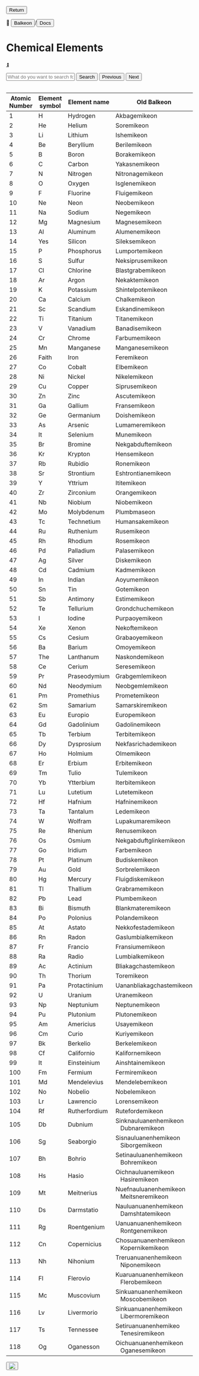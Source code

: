 <button class="button-82-pushable" role="button" onclick="history.back()">
 <span class="button-82-shadow"></span>
 <span class="button-82-edge"></span>
 <span class="button-82-front text">
 Return
 </span> </button>

📂 <button class="button-16" role="button" onclick="location.href='../../index'">Balkeon</button>/<button class="button-16" role= "button" onclick="location.href='../index'">Docs</button>

# Chemical Elements

<a name="top"></a>
<a class="top-link hide" href="#top">⏫️</a>
<table id="content-table" style="width:100%">

<input type="text" id="search-input" placeholder="What do you want to search for?"> <button id="search-button" onclick="searchAndHighlightTable()">Search</button> <button id= "next-button" onclick="previousMatch()">Previous</button> <button id="previous-button" onclick="nextMatch()">Next</button>

<div class="table-wrapper" markdown="block">
<table id="content-table" style="width:100%"><thead>
 <tr>
 <th>Atomic Number</th>
 <th>Element symbol</th>
 <th>Element name</th>
 <th>Old Balkeon</th>
 <th>Modern Balkeon</th>
 </tr></thead>
<tbody>
 <tr>
 <td>1</td>
 <td>H</td>
 <td>Hydrogen</td>
 <td>Akbagemikeon</td>
 <td>Hydrogenemikeon</td>
 </tr>
 <tr>
 <td>2</td>
 <td>He</td>
 <td>Helium</td>
 <td>Soremikeon</td>
 <td>Heliremikeon</td>
 </tr>
 <tr>
 <td>3</td>
 <td>Li</td>
 <td>Lithium</td>
 <td>Ishemikeon</td>
 <td>Litiremikeon</td>
 </tr>
 <tr>
 <td>4</td>
 <td>Be</td>
 <td>Beryllium</td>
 <td>Berilemikeon</td>
 <td>Berilemikeon</td>
 </tr>
 <tr>
 <td>5</td>
 <td>B</td>
 <td>Boron</td>
 <td>Borakemikeon</td>
 <td>Boremikeon</td>
 </tr>
 <tr>
 <td>6</td>
 <td>C</td>
 <td>Carbon</td>
 <td>Yakasnemikeon</td>
 <td>Karbonemikeon</td>
 </tr>
 <tr>
 <td>7</td>
 <td>N</td>
 <td>Nitrogen</td>
 <td>Nitronagemikeon</td>
 <td>Nitrogenemikeon</td>
 </tr>
 <tr>
 <td>8</td>
 <td>O</td>
 <td>Oxygen</td>
 <td>Isglenemikeon</td>
 <td>Oksigenemikeon</td>
 </tr>
 <tr>
 <td>9</td>
 <td>F</td>
 <td>Fluorine</td>
 <td>Fluigemikeon</td>
 <td>Fluoremikeon</td>
 </tr>
 <tr>
 <td>10</td>
 <td>Ne</td>
 <td>Neon</td>
 <td>Neobemikeon</td>
 <td>Neonemikeon</td>
 </tr>
 <tr>
 <td>11</td>
 <td>Na</td>
 <td>Sodium</td>
 <td>Negemikeon</td>
 <td>Natriumemikeon</td>
 </tr>
 <tr>
 <td>12</td>
 <td>Mg</td>
 <td>Magnesium</td>
 <td>Magnesemikeon</td>
 <td>Magnesemikeon</td>
 </tr>
 <tr>
 <td>13</td>
 <td>Al</td>
 <td>Aluminum</td>
 <td>Alumenemikeon</td>
 <td>Aluminemikeon</td>
 </tr>
 <tr>
 <td>14</td>
 <td>Yes</td>
 <td>Silicon</td>
 <td>Sileksemikeon</td>
 <td>Sileksemikeon</td>
 </tr>
 <tr>
 <td>15</td>
 <td>P</td>
 <td>Phosphorus</td>
 <td>Lumportemikeon</td>
 <td>Phosforemikeon</td>
 </tr>
 <tr>
 <td>16</td>
 <td>S</td>
 <td>Sulfur</td>
 <td>Neksiprusemikeon</td>
 <td>Sulfuremikeon</td>
 </tr>
 <tr>
 <td>17</td>
 <td>Cl</td>
 <td>Chlorine</td>
 <td>Blastgrabemikeon</td>
 <td>Kloremikeon</td>
 </tr>
 <tr>
 <td>18</td>
 <td>Ar</td>
 <td>Argon</td>
 <td>Nekaktemikeon</td>
 <td>Argonemikeon</td>
 </tr>
 <tr>
 <td>19</td>
 <td>K</td>
 <td>Potassium</td>
 <td>Shintelpotemikeon</td>
 <td>Kaliremikeon</td>
 </tr>
 <tr>
 <td>20</td>
 <td>Ca</td>
 <td>Calcium</td>
 <td>Chalkemikeon</td>
 <td>Kalsemikeon</td>
 </tr>
 <tr>
 <td>21</td>
 <td>Sc</td>
 <td>Scandium</td>
 <td>Eskandinemikeon</td>
 <td>Eskandemikeon</td>
 </tr>
 <tr>
 <td>22</td>
 <td>Ti</td>
 <td>Titanium</td>
 <td>Titanemikeon</td>
 <td>Titanemikeon</td>
 </tr>
 <tr>
 <td>23</td>
 <td>V</td>
 <td>Vanadium</td>
 <td>Banadisemikeon</td>
 <td>Banademikeon</td>
 </tr>
 <tr>
 <td>24</td>
 <td>Cr</td>
 <td>Chrome</td>
 <td>Farbumemikeon</td>
 <td>Kromemikeon</td>
 </tr>
 <tr>
 <td>25</td>
 <td>Mn</td>
 <td>Manganese</td>
 <td>Manganesemikeon</td>
 <td>Manganesemikeon</td>
 </tr>
 <tr>
 <td>26</td>
 <td>Faith</td>
 <td>Iron</td>
 <td>Feremikeon</td>
 <td>Feremikeon</td>
 </tr>
 <tr>
 <td>27</td>
 <td>Co</td>
 <td>Cobalt</td>
 <td>Elbemikeon</td>
 <td>Kobaltemikeon</td>
 </tr>
 <tr>
 <td>28</td>
 <td>Ni</td>
 <td>Nickel</td>
 <td>Nikelemikeon</td>
 <td>Nikelemikeon</td>
 </tr>
 <tr>
 <td>29</td>
 <td>Cu</td>
 <td>Copper</td>
 <td>Siprusemikeon</td>
 <td>Kuperemikeon</td>
 </tr>
 <tr>
 <td>30</td>
 <td>Zn</td>
 <td>Zinc</td>
 <td>Ascutemikeon</td>
 <td>Sinkemikeon</td>
 </tr>
 <tr>
 <td>31</td>
 <td>Ga</td>
 <td>Gallium</td>
 <td>Fransemikeon</td>
 <td>Galiremikeon</td>
 </tr>
 <tr>
 <td>32</td>
 <td>Ge</td>
 <td>Germanium</td>
 <td>Doishemikeon</td>
 <td>Germanemikeon</td>
 </tr>
 <tr>
 <td>33</td>
 <td>As</td>
 <td>Arsenic</td>
 <td>Lumameremikeon</td>
 <td>Arsenikemikeon</td>
 </tr>
 <tr>
 <td>34</td>
 <td>It</td>
 <td>Selenium</td>
 <td>Munemikeon</td>
 <td>Selenemikeon</td>
 </tr>
 <tr>
 <td>35</td>
 <td>Br</td>
 <td>Bromine</td>
 <td>Nekgabduftemikeon</td>
 <td>Bromosemikeon</td>
 </tr>
 <tr>
 <td>36</td>
 <td>Kr</td>
 <td>Krypton</td>
 <td>Hensemikeon</td>
 <td>Kryptonemikeon</td>
 </tr>
 <tr>
 <td>37</td>
 <td>Rb</td>
 <td>Rubidio</td>
 <td>Ronemikeon</td>
 <td>Rubidemikeon</td>
 </tr>
 <tr>
 <td>38</td>
 <td>Sr</td>
 <td>Strontium</td>
 <td>Eshtrontianemikeon</td>
 <td>Estrontianemikeon</td>
 </tr>
 <tr>
 <td>39</td>
 <td>Y</td>
 <td>Yttrium</td>
 <td>Ititemikeon</td>
 <td>Ititemikeon</td>
 </tr>
 <tr>
 <td>40</td>
 <td>Zr</td>
 <td>Zirconium</td>
 <td>Orangemikeon</td>
 <td>Sirkonemikeon</td>
 </tr>
 <tr>
 <td>41</td>
 <td>Nb</td>
 <td>Niobium</td>
 <td>Niobemikeon</td>
 <td>Niobemikeon</td>
 </tr>
 <tr>
 <td>42</td>
 <td>Mo</td>
 <td>Molybdenum</td>
 <td>Plumbmaseon</td>
 <td>Molidenemikeon</td>
 </tr>
 <tr>
 <td>43</td>
 <td>Tc</td>
 <td>Technetium</td>
 <td>Humansakemikeon</td>
 <td>Teknetosemikeon</td>
 </tr>
 <tr>
 <td>44</td>
 <td>Ru</td>
 <td>Ruthenium</td>
 <td>Rusemikeon</td>
 <td>Rutenemikeon</td>
 </tr>
 <tr>
 <td>45</td>
 <td>Rh</td>
 <td>Rhodium</td>
 <td>Rosemikeon</td>
 <td>Rodonemikeon</td>
 </tr>
 <tr>
 <td>46</td>
 <td>Pd</td>
 <td>Palladium</td>
 <td>Palasemikeon</td>
 <td>Palasemikeon</td>
 </tr>
 <tr>
 <td>47</td>
 <td>Ag</td>
 <td>Silver</td>
 <td>Diskemikeon</td>
 <td>Argusemikeon</td>
 </tr>
 <tr>
 <td>48</td>
 <td>Cd</td>
 <td>Cadmium</td>
 <td>Kadmemikeon</td>
 <td>Kadmemikeon</td>
 </tr>
 <tr>
 <td>49</td>
 <td>In</td>
 <td>Indian</td>
 <td>Aoyumemikeon</td>
 <td>Indiremikeon</td>
 </tr>
 <tr>
 <td>50</td>
 <td>Sn</td>
 <td>Tin</td>
 <td>Gotemikeon</td>
 <td>Estagnemikeon</td>
 </tr>
 <tr>
 <td>51</td>
 <td>Sb</td>
 <td>Antimony</td>
 <td>Estimemikeon</td>
 <td>Estimemikeon</td>
 </tr>
 <tr>
 <td>52</td>
 <td>Te</td>
 <td>Tellurium</td>
 <td>Grondchuchemikeon</td>
 <td>Teluremikeon</td>
 </tr>
 <tr>
 <td>53</td>
 <td>I</td>
 <td>Iodine</td>
 <td>Purpaoyemikeon</td>
 <td>Iodesemikeon</td>
 </tr>
 <tr>
 <td>54</td>
 <td>Xe</td>
 <td>Xenon</td>
 <td>Nekoftemikeon</td>
 <td>Senosemikeon</td>
 </tr>
 <tr>
 <td>55</td>
 <td>Cs</td>
 <td>Cesium</td>
 <td>Grabaoyemikeon</td>
 <td>Kesimemikeon</td>
 </tr>
 <tr>
 <td>56</td>
 <td>Ba</td>
 <td>Barium</td>
 <td>Omoyemikeon</td>
 <td>Barisemikeon</td>
 </tr>
 <tr>
 <td>57</td>
 <td>The</td>
 <td>Lanthanum</td>
 <td>Naskondemikeon</td>
 <td>Lantanemikeon</td>
 </tr>
 <tr>
 <td>58</td>
 <td>Ce</td>
 <td>Cerium</td>
 <td>Seresemikeon</td>
 <td>Seresemikeon</td>
 </tr>
 <tr>
 <td>59</td>
 <td>Pr</td>
 <td>Praseodymium</td>
 <td>Grabgemlemikeon</td>
 <td>Prasiodemikeon</td>
 </tr>
 <tr>
 <td>60</td>
 <td>Nd</td>
 <td>Neodymium</td>
 <td>Neobgemlemikeon</td>
 <td>Neodemikeon</td>
 </tr>
 <tr>
 <td>61</td>
 <td>Pm</td>
 <td>Promethius</td>
 <td>Prometemikeon</td>
 <td>Prometemikeon</td>
 </tr>
 <tr>
 <td>62</td>
 <td>Sm</td>
 <td>Samarium</td>
 <td>Samarskiremikeon</td>
 <td>Samaremikeon</td>
 </tr>
 <tr>
 <td>63</td>
 <td>Eu</td>
 <td>Europio</td>
 <td>Europemikeon</td>
 <td>Europemikeon</td>
 </tr>
 <tr>
 <td>64</td>
 <td>Gd</td>
 <td>Gadolinium</td>
 <td>Gadolinemikeon</td>
 <td>Gadolinemikeon</td>
 </tr>
 <tr>
 <td>65</td>
 <td>Tb</td>
 <td>Terbium</td>
 <td>Terbitemikeon</td>
 <td>Terbitemikeon</td>
 </tr>
 <tr>
 <td>66</td>
 <td>Dy</td>
 <td>Dysprosium</td>
 <td>Nekfasrichademikeon</td>
 <td>Disprosemikeon</td>
 </tr>
 <tr>
 <td>67</td>
 <td>Ho</td>
 <td>Holmium</td>
 <td>Olmemikeon</td>
 <td>Olmemikeon</td>
 </tr>
 <tr>
 <td>68</td>
 <td>Er</td>
 <td>Erbium</td>
 <td>Erbitemikeon</td>
 <td>Erbitemikeon</td>
 </tr>
 <tr>
 <td>69</td>
 <td>Tm</td>
 <td>Tulio</td>
 <td>Tulemikeon</td>
 <td>Tulemikeon</td>
 </tr>
 <tr>
 <td>70</td>
 <td>Yb</td>
 <td>Ytterbium</td>
 <td>Iterbitemikeon</td>
 <td>Iterbitemikeon</td>
 </tr>
 <tr>
 <td>71</td>
 <td>Lu</td>
 <td>Lutetium</td>
 <td>Lutetemikeon</td>
 <td>Lutetemikeon</td>
 </tr>
 <tr>
 <td>72</td>
 <td>Hf</td>
 <td>Hafnium</td>
 <td>Hafninemikeon</td>
 <td>Hafninemikeon</td>
 </tr>
 <tr>
 <td>73</td>
 <td>Ta</td>
 <td>Tantalum</td>
 <td>Ledemikeon</td>
 <td>Tantalemikeon</td>
 </tr>
 <tr>
 <td>74</td>
 <td>W</td>
 <td>Wolfram</td>
 <td>Lupakumaremikeon</td>
  <td>Bolframemikeon</td>
 </tr>
 <tr>
 <td>75</td>
 <td>Re</td>
 <td>Rhenium</td>
 <td>Renusemikeon</td>
 <td>Renusemikeon</td>
 </tr>
 <tr>
 <td>76</td>
 <td>Os</td>
 <td>Osmium</td>
 <td>Nekgabduftglinkemikeon</td>
 <td>Osmeremikeon</td>
 </tr>
 <tr>
 <td>77</td>
 <td>Go</td>
 <td>Iridium</td>
 <td>Farbemikeon</td>
 <td>Iridemikeon</td>
 </tr>
 <tr>
 <td>78</td>
 <td>Pt</td>
 <td>Platinum</td>
 <td>Budiskemikeon</td>
 <td>Platinemikeon</td>
 </tr>
 <tr>
 <td>79</td>
 <td>Au</td>
 <td>Gold</td>
 <td>Sorbrelemikeon</td>
 <td>Auremikeon</td>
 </tr>
 <tr>
 <td>80</td>
 <td>Hg</td>
 <td>Mercury</td>
 <td>Fluigdiskemikeon</td>
 <td>Merksemikeon</td>
 </tr>
 <tr>
 <td>81</td>
 <td>Tl</td>
 <td>Thallium</td>
 <td>Grabramemikeon</td>
 <td>Talimemikeon</td>
 </tr>
 <tr>
 <td>82</td>
 <td>Pb</td>
 <td>Lead</td>
 <td>Plumbemikeon</td>
 <td>Plumbemikeon</td>
 </tr>
 <tr>
 <td>83</td>
 <td>Bi</td>
 <td>Bismuth</td>
 <td>Blankmateremikeon</td>
 <td>Bismutemikeon</td>
 </tr>
 <tr>
 <td>84</td>
 <td>Po</td>
 <td>Polonius</td>
 <td>Polandemikeon</td>
 <td>Polandemikeon</td>
 </tr>
 <tr>
 <td>85</td>
 <td>At</td>
 <td>Astato</td>
 <td>Nekkofestademikeon</td>
 <td>Astatemikeon</td>
 </tr>
 <tr>
 <td>86</td>
 <td>Rn</td>
 <td>Radon</td>
 <td>Gaslumbialkemikeon </td>
 <td>Radonemikeon</td>
 </tr>
 <tr>
 <td>87</td>
 <td>Fr</td>
 <td>Francio</td>
 <td>Fransiumemikeon</td>
 <td>Fransemikeon</td>
 </tr>
 <tr>
 <td>88</td>
 <td>Ra</td>
 <td>Radio</td>
 <td>Lumbialkemikeon </td>
 <td>Rayemikeon</td>
 </tr>
 <tr>
 <td>89</td>
 <td>Ac</td>
 <td>Actinium</td>
 <td>Bliakagchastemikeon</td>
 <td>Aktinemikeon</td>
 </tr>
 <tr>
 <td>90</td>
 <td>Th</td>
 <td>Thorium</td>
 <td>Toremikeon</td>
 <td>Toremikeon</td>
 </tr>
 <tr>
 <td>91</td>
 <td>Pa</td>
 <td>Protactinium</td>
 <td>Uananbliakagchastemikeon</td>
 <td>Protaktinemikeon</td>
 </tr>
 <tr>
 <td>92</td>
 <td>U</td>
 <td>Uranium</td>
 <td>Uranemikeon</td>
 <td>Uranemikeon</td>
 </tr>
 <tr>
 <td>93</td>
 <td>Np</td>
 <td>Neptunium</td>
 <td>Neptunemikeon</td>
 <td>Neptunemikeon</td>
 </tr>
 <tr>
 <td>94</td>
 <td>Pu</td>
 <td>Plutonium</td>
 <td>Plutonemikeon</td>
 <td>Plutonemikeon</td>
 </tr>
 <tr>
 <td>95</td>
 <td>Am</td>
 <td>Americius</td>
 <td>Usayemikeon</td>
 <td>Usayemikeon</td>
 </tr>
 <tr>
 <td>96</td>
 <td>Cm</td>
 <td>Curio</td>
 <td>Kuriyemikeon</td>
 <td>Kuriyemikeon</td>
 </tr>
 <tr>
 <td>97</td>
 <td>Bk</td>
 <td>Berkelio</td>
 <td>Berkelemikeon</td>
 <td>Berkelemikeon</td>
 </tr>
 <tr>
 <td>98</td>
 <td>Cf</td>
 <td>Californio</td>
 <td>Kalifornemikeon</td>
 <td>Kalifornemikeon</td>
 </tr>
 <tr>
 <td>99</td>
 <td>It</td>
 <td>Einsteinium</td>
 <td>Ainshtainemikeon</td>
 <td>Ainshtainemikeon</td>
 </tr>
 <tr>
 <td>100</td>
 <td>Fm</td>
 <td>Fermium</td>
 <td>Fermiremikeon</td>
 <td>Fermiremikeon</td>
 </tr>
 <tr>
 <td>101</td>
 <td>Md</td>
 <td>Mendelevius</td>
 <td>Mendelebemikeon</td>
 <td>Mendelebemikeon</td>
 </tr>
 <tr>
 <td>102</td>
 <td>No</td>
 <td>Nobelio</td>
 <td>Nobelemikeon</td>
 <td>Nobelemikeon</td>
 </tr>
 <tr>
 <td>103</td>
 <td>Lr</td>
 <td>Lawrencio</td>
 <td>Lorensemikeon</td>
 <td>Lorensemikeon</td>
 </tr>
 <tr>
 <td>104</td>
 <td>Rf</td>
 <td>Rutherfordium</td>
 <td>Rutefordemikeon </td>
 <td>Rutefordemikeon </td>
 </tr>
 <tr>
 <td>105</td>
 <td>Db</td>
 <td>Dubnium</td>
 <td>Sinknauluanenhemikeon<br>&nbsp;&nbsp;&nbsp;Dubnaremikeon</td>
 <td>Dubnaremikeon</td>
 </tr>
 <tr>
 <td>106</td>
 <td>Sg</td>
 <td>Seaborgio</td>
 <td>Sisnauluanenhemikeon<br>&nbsp;&nbsp;&nbsp;Siborgemikeon</td>
 <td>Siborgemikeon</td>
 </tr>
 <tr>
 <td>107</td>
 <td>Bh</td>
 <td>Bohrio</td>
 <td>Setinauluanenhemikeon<br>&nbsp;&nbsp;&nbsp;Bohremikeon</td>
 <td>Bohremikeon</td>
 </tr>
 <tr>
 <td>108</td>
 <td>Hs</td>
 <td>Hasio</td>
 <td>Oichnauluanemikeon<br>&nbsp;&nbsp;&nbsp;Hasiremikeon</td>
 <td>Hasiremikeon</td>
 </tr>
 <tr>
 <td>109</td>
 <td>Mt</td>
 <td>Meitnerius</td>
 <td>Nuefnauluanenhemikeon<br>&nbsp;&nbsp;&nbsp;Meitsneremikeon</td>
 <td>&nbsp;&nbsp;&nbsp;Meitsneremikeon</td>
 </tr>
 <tr>
 <td>110</td>
 <td>Ds</td>
 <td>Darmstatio</td>
 <td>Nauluanuanenhemikeon<br>&nbsp;&nbsp;&nbsp;Damshtatemikeon</td>
 <td>Damshtatemikeon</td>
 </tr>
 <tr>
 <td>111</td>
 <td>Rg</td>
 <td>Roentgenium</td>
 <td>Uanuanuanenhemikeon<br>&nbsp;&nbsp;&nbsp;Rontgenemikeon</td>
 <td>Rontgenemikeon</td>
 </tr>
 <tr>
 <td>112</td>
 <td>Cn</td>
 <td>Copernicius</td>
 <td>Chosuanuanenhemikeon<br>&nbsp;&nbsp;&nbsp;Kopernikemikeon</td>
 <td>Kopernikemikeon</td>
 </tr>
 <tr>
 <td>113</td>
 <td>Nh</td>
 <td>Nihonium</td>
 <td>Treruanuanenhemikeon<br>&nbsp;&nbsp;&nbsp;Niponemikeon</td>
 <td>Niponemikeon</td>
 </tr>
 <tr>
 <td>114</td>
 <td>Fl</td>
 <td>Flerovio</td>
 <td>Kuaruanuanenhemikeon<br>&nbsp;&nbsp;&nbsp;Flerobemikeon</td>
 <td>Flerobemikeon</td>
 </tr>
 <tr>
 <td>115</td>
 <td>Mc</td>
 <td>Muscovium</td>
 <td>Sinkuanuanenhemikeon<br>&nbsp;&nbsp;&nbsp;Moscobemikeon</td>
 <td>Moscobemikeon</td>
 </tr>
 <tr>
 <td>116</td>
 <td>Lv</td>
 <td>Livermorio</td>
 <td>Sinkuanuanenhemikeon<br>&nbsp;&nbsp;&nbsp;Libermoremikeon</td>
 <td>Libermoremikeon</td>
 </tr>
 <tr>
 <td>117</td>
 <td>Ts</td>
 <td>Tennessee</td>
 <td>Setiruanuanenhemikeo <br>&nbsp;&nbsp;&nbsp;Tenesiremikeon</td>
 <td>Tenesiremikeon</td>
 </tr>
 <tr>
 <td>118</td>
 <td>Og</td>
 <td>Oganesson</td>
 <td>Oichuanuanenhemikeon<br>&nbsp;&nbsp;&nbsp;Oganesemikeon</td>
 <td>Oganesemikeon</td>
 </tr>
</tbody></table>
</div>


<button class="button-17" role="button" onclick="langRedirect('es')"><img src="https://img.icons8.com/?size=35&id=95094&format=png&color=000000"/></button> 
